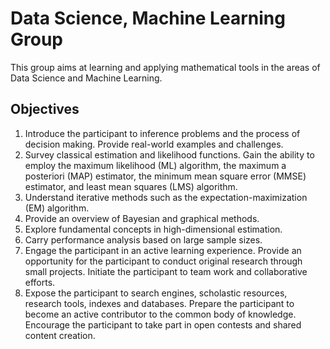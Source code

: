 # Data Science, Machine Learning Group

This group aims at learning and applying mathematical tools in the areas of Data Science and Machine Learning.

## Objectives

1. Introduce the participant to inference problems and the process of decision making.
Provide real-world examples and challenges.
2. Survey classical estimation and likelihood functions.
Gain the ability to employ the maximum likelihood (ML) algorithm, the maximum a posteriori (MAP) estimator, the minimum mean square error (MMSE) estimator, and least mean squares (LMS) algorithm.
3. Understand iterative methods such as the expectation-maximization (EM) algorithm.
4. Provide an overview of Bayesian and graphical methods.
5. Explore fundamental concepts in high-dimensional estimation.
6. Carry performance analysis based on large sample sizes.
7. Engage the participant in an active learning experience.
Provide an opportunity for the participant to conduct original research through small projects.
Initiate the participant to team work and collaborative efforts.
8. Expose the participant to search engines, scholastic resources, research tools, indexes and databases.
Prepare the participant to become an active contributor to the common body of knowledge.
Encourage the participant to take part in open contests and shared content creation.

